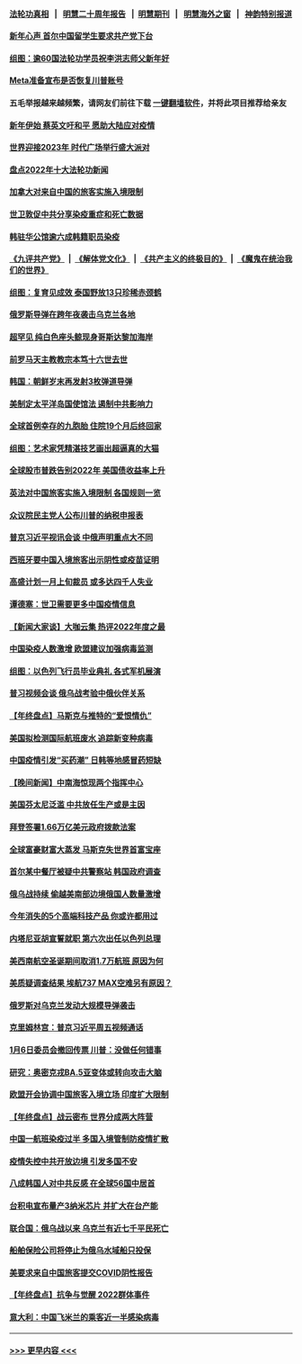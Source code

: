 #### [法轮功真相](https://github.com/gfw-breaker/truth/blob/master/README.md?t=0) &nbsp;&nbsp;|&nbsp;&nbsp; [明慧二十周年报告](https://github.com/gfw-breaker/mh-reports/blob/master/README.md?t=0) &nbsp;&nbsp;|&nbsp;&nbsp;[明慧期刊](https://github.com/gfw-breaker/mh-qikan) &nbsp;&nbsp;|&nbsp;&nbsp; [明慧海外之窗](https://github.com/gfw-breaker/mh-news/blob/master/README.md?t=0) &nbsp;&nbsp;|&nbsp;&nbsp; [神韵特别报道](https://github.com/gfw-breaker/mh-news/blob/master/shenyun.md?t=0)
#### [新年心声 首尔中国留学生要求共产党下台](../pages/nsc418/n13897286.md?t=01020643) 
#### [组图：逾60国法轮功学员祝李洪志师父新年好](../pages/nsc418/n13890484.md?t=01020643) 
#### [Meta准备宣布是否恢复川普账号](../pages/nsc418/n13897220.md?t=01020643) 
#### 五毛举报越来越频繁，请网友们前往下载 [一键翻墙软件](https://github.com/gfw-breaker/ssr-accounts)，并将此项目推荐给亲友
#### [新年伊始 蔡英文吁和平 愿助大陆应对疫情](../pages/nsc418/n13897204.md?t=01020643) 
#### [世界迎接2023年 时代广场举行盛大派对](../pages/nsc418/n13897102.md?t=01020643) 
#### [盘点2022年十大法轮功新闻](../pages/nsc418/n13884120.md?t=01020643) 
#### [加拿大对来自中国的旅客实施入境限制](../pages/nsc418/n13896654.md?t=01020643) 
#### [世卫敦促中共分享染疫重症和死亡数据](../pages/nsc418/n13896494.md?t=01020643) 
#### [韩驻华公馆逾六成韩籍职员染疫](../pages/nsc418/n13896511.md?t=01020643) 
#### [《九评共产党》](https://github.com/begood0513/9ping.md/blob/master/README.md) &nbsp;|&nbsp; [《解体党文化》](../../../../jtdwh.md/blob/master/README.md)  &nbsp;|&nbsp; [《共产主义的终极目的》](../../../../gczydzjmd.md/blob/master/README.md) &nbsp;|&nbsp; [《魔鬼在统治我们的世界》](../../../../mgztzwmdsj.md/blob/master/README.md) 
#### [组图：复育见成效 泰国野放13只珍稀赤颈鹤](../pages/nsc418/n13895039.md?t=01020643) 
#### [俄罗斯导弹在跨年夜袭击乌克兰各地](../pages/nsc418/n13896501.md?t=01020643) 
#### [超罕见 纯白色座头鲸现身哥斯达黎加海岸](../pages/nsc418/n13896198.md?t=01020643) 
#### [前罗马天主教教宗本笃十六世去世](../pages/nsc418/n13896447.md?t=01020643) 
#### [韩国：朝鲜岁末再发射3枚弹道导弹](../pages/nsc418/n13896300.md?t=01020643) 
#### [美制定太平洋岛国使馆法 遏制中共影响力](../pages/nsc418/n13895823.md?t=01020643) 
#### [全球首例幸存的九胞胎 住院19个月后终回家](../pages/nsc418/n13895015.md?t=01020643) 
#### [组图：艺术家凭精湛技艺画出超逼真的大猫](../pages/nsc418/n13893205.md?t=01020643) 
#### [全球股市普跌告别2022年 美国债收益率上升](../pages/nsc418/n13895789.md?t=01020643) 
#### [英法对中国旅客实施入境限制 各国规则一览](../pages/nsc418/n13895639.md?t=01020643) 
#### [众议院民主党人公布川普的纳税申报表](../pages/nsc418/n13895593.md?t=01020643) 
#### [普京习近平视讯会谈 中俄声明重点大不同](../pages/nsc418/n13895586.md?t=01020643) 
#### [西班牙要中国入境旅客出示阴性或疫苗证明](../pages/nsc418/n13894694.md?t=01020643) 
#### [高盛计划一月上旬裁员 或多达四千人失业](../pages/nsc418/n13895512.md?t=01020643) 
#### [谭德塞：世卫需要更多中国疫情信息](../pages/nsc418/n13895551.md?t=01020643) 
#### [【新闻大家谈】大咖云集 热评2022年度之最](../pages/nsc418/n13895469.md?t=01020643) 
#### [中国染疫人数激增 欧盟建议加强病毒监测](../pages/nsc418/n13895491.md?t=01020643) 
#### [组图：以色列飞行员毕业典礼 各式军机展演](../pages/nsc418/n13895311.md?t=01020643) 
#### [普习视频会谈 俄乌战考验中俄伙伴关系](../pages/nsc418/n13895357.md?t=01020643) 
#### [【年终盘点】马斯克与推特的“爱恨情仇”](../pages/nsc418/n13893800.md?t=01020643) 
#### [美国拟检测国际航班废水 追踪新变种病毒](../pages/nsc418/n13895092.md?t=01020643) 
#### [中国疫情引发“买药潮” 日韩等地感冒药短缺](../pages/nsc418/n13895268.md?t=01020643) 
#### [【晚间新闻】中南海惊现两个指挥中心](../pages/nsc418/n13895248.md?t=01020643) 
#### [美国芬太尼泛滥 中共放任生产或是主因](../pages/nsc418/n13894587.md?t=01020643) 
#### [拜登签署1.66万亿美元政府拨款法案](../pages/nsc418/n13894915.md?t=01020643) 
#### [全球富豪财富大蒸发 马斯克失世界首富宝座](../pages/nsc418/n13894375.md?t=01020643) 
#### [首尔某中餐厅被疑中共警察站 韩国政府调查](../pages/nsc418/n13894473.md?t=01020643) 
#### [俄乌战持续 偷越美南部边境俄国人数量激增](../pages/nsc418/n13894707.md?t=01020643) 
#### [今年消失的5个高端科技产品 你或许都用过](../pages/nsc418/n13894616.md?t=01020643) 
#### [内塔尼亚胡宣誓就职 第六次出任以色列总理](../pages/nsc418/n13894597.md?t=01020643) 
#### [美西南航空圣诞期间取消1.7万航班 原因为何](../pages/nsc418/n13894526.md?t=01020643) 
#### [美质疑调查结果 埃航737 MAX空难另有原因？](../pages/nsc418/n13894534.md?t=01020643) 
#### [俄罗斯对乌克兰发动大规模导弹袭击](../pages/nsc418/n13894449.md?t=01020643) 
#### [克里姆林宫：普京习近平周五视频通话](../pages/nsc418/n13894511.md?t=01020643) 
#### [1月6日委员会撤回传票 川普：没做任何错事](../pages/nsc418/n13894499.md?t=01020643) 
#### [研究：奥密克戎BA.5亚变体或转向攻击大脑](../pages/nsc418/n13894502.md?t=01020643) 
#### [欧盟开会协调中国旅客入境立场 印度扩大限制](../pages/nsc418/n13894366.md?t=01020643) 
#### [【年终盘点】战云密布 世界分成两大阵营](../pages/nsc418/n13891187.md?t=01020643) 
#### [中国一航班染疫过半 多国入境管制防疫情扩散](../pages/nsc418/n13894323.md?t=01020643) 
#### [疫情失控中共开放边境 引发多国不安](../pages/nsc418/n13894300.md?t=01020643) 
#### [八成韩国人对中共反感 在全球56国中居首](../pages/nsc418/n13894345.md?t=01020643) 
#### [台积电宣布量产3纳米芯片 并扩大在台产能](../pages/nsc418/n13894291.md?t=01020643) 
#### [联合国：俄乌战以来 乌克兰有近七千平民死亡](../pages/nsc418/n13894200.md?t=01020643) 
#### [船舶保险公司将停止为俄乌水域船只投保](../pages/nsc418/n13893828.md?t=01020643) 
#### [美要求来自中国旅客提交COVID阴性报告](../pages/nsc418/n13893834.md?t=01020643) 
#### [【年终盘点】抗争与觉醒 2022群体事件](../pages/nsc418/n13888314.md?t=01020643) 
#### [意大利：中国飞米兰的乘客近一半感染病毒](../pages/nsc418/n13893815.md?t=01020643) 

----
#### [ >>> 更早内容 <<< ](../indexes/nsc418-earlier.md)
